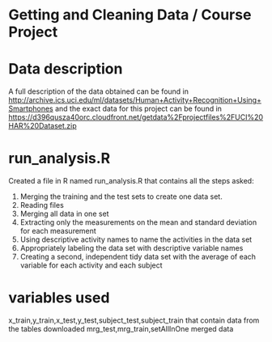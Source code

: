 # Getting and Cleaning Data / Course Project

# Data description

 A full description of the data obtained can be found in http://archive.ics.uci.edu/ml/datasets/Human+Activity+Recognition+Using+Smartphones
 and the exact data for this project can be found in https://d396qusza40orc.cloudfront.net/getdata%2Fprojectfiles%2FUCI%20HAR%20Dataset.zip

# run_analysis.R

Created a file in R named run_analysis.R that contains all the steps asked:

1) Merging the training and the test sets to create one data set.
2) Reading files
3) Merging all data in one set
4) Extracting only the measurements on the mean and standard deviation for each measurement
5) Using descriptive activity names to name the activities in the data set
6) Appropriately labeling the data set with descriptive variable names
7) Creating a second, independent tidy data set with the average of each variable for each activity and each subject

# variables used

x_train,y_train,x_test,y_test,subject_test,subject_train that contain data from the tables downloaded
mrg_test,mrg_train,setAllInOne merged data



